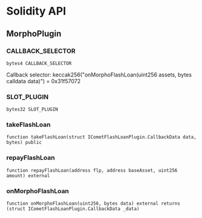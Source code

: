 # Solidity API

## MorphoPlugin

### CALLBACK_SELECTOR

```solidity
bytes4 CALLBACK_SELECTOR
```

Callback selector: keccak256("onMorphoFlashLoan(uint256 assets, bytes calldata data)") = 0x31f57072

### SLOT_PLUGIN

```solidity
bytes32 SLOT_PLUGIN
```

### takeFlashLoan

```solidity
function takeFlashLoan(struct ICometFlashLoanPlugin.CallbackData data, bytes) public
```

### repayFlashLoan

```solidity
function repayFlashLoan(address flp, address baseAsset, uint256 amount) external
```

### onMorphoFlashLoan

```solidity
function onMorphoFlashLoan(uint256, bytes data) external returns (struct ICometFlashLoanPlugin.CallbackData _data)
```


